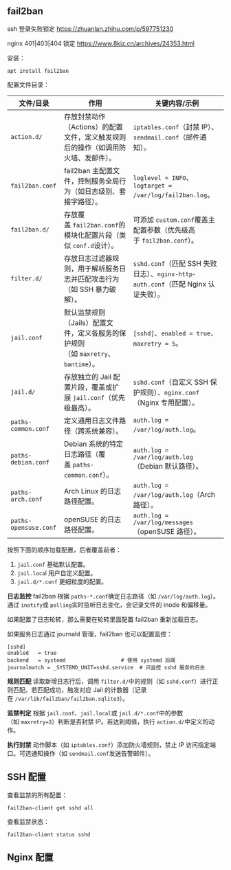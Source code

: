## fail2ban
ssh 登录失败锁定
https://zhuanlan.zhihu.com/p/597751230

nginx 401|403|404 锁定
https://www.8kiz.cn/archives/24353.html

安装：
```
apt install fail2ban
```

配置文件目录：

| **文件/目录​**​           | ​**​作用​**​                                            | ​**​关键内容/示例​**​                                                 |
| --------------------- | ----------------------------------------------------- | --------------------------------------------------------------- |
| `action.d/`           | 存放封禁动作（Actions）的配置文件，定义触发规则后的操作（如调用防火墙、发邮件）。          | `iptables.conf`（封禁 IP）、`sendmail.conf`（邮件通知）。                   |
| `fail2ban.conf`       | fail2ban 主配置文件，控制服务全局行为（如日志级别、套接字路径）。                 | `loglevel = INFO`、`logtarget = /var/log/fail2ban.log`。          |
| `fail2ban.d/`         | 存放覆盖 `fail2ban.conf`的模块化配置片段（类似 `conf.d`设计）。          | 可添加 `custom.conf`覆盖主配置参数（优先级高于 `fail2ban.conf`）。                |
| `filter.d/`           | 存放日志过滤器规则，用于解析服务日志并匹配攻击行为（如 SSH 暴力破解）。                | `sshd.conf`（匹配 SSH 失败日志）、`nginx-http-auth.conf`（匹配 Nginx 认证失败）。 |
| `jail.conf`           | 默认监禁规则（Jails）配置文件，定义各服务的保护规则（如 `maxretry`、`bantime`）。 | `[sshd]`、`enabled = true`、`maxretry = 5`。                       |
| `jail.d/`             | 存放独立的 Jail 配置片段，覆盖或扩展 `jail.conf`（优先级最高）。             | `sshd.conf`（自定义 SSH 保护规则）、`nginx.conf`（Nginx 专用配置）。             |
| `paths-common.conf`   | 定义通用日志文件路径（跨系统兼容）。                                    | `auth.log = /var/log/auth.log`。                                 |
| `paths-debian.conf`   | Debian 系统的特定日志路径（覆盖 `paths-common.conf`）。             | `auth.log = /var/log/auth.log`（Debian 默认路径）。                    |
| `paths-arch.conf`     | Arch Linux 的日志路径配置。                                   | `auth.log = /var/log/auth.log`（Arch 路径）。                        |
| `paths-opensuse.conf` | openSUSE 的日志路径配置。                                     | `auth.log = /var/log/messages`（openSUSE 路径）。                    |

按照下面的顺序加载配置，后者覆盖前者：
1. `jail.conf` 基础默认配置。
2. `jail.loca`l 用户自定义配置。
3. `jail.d/*.conf` 更细粒度的配置。

**日志监控** fail2ban 根据 `paths-*.conf`确定日志路径（如 `/var/log/auth.log`）。通过 `inotify`或 `polling`实时监听日志变化，会记录文件的 inode 和偏移量。

如果配置了日志轮转，那么需要在轮转里面配置 fail2ban 重新加载日志。

如果服务日志通过 journald 管理，fail2ban 也可以配置监控：
```
[sshd]
enabled   = true
backend   = systemd                  # 使用 systemd 后端
journalmatch = _SYSTEMD_UNIT=sshd.service  # 只监控 sshd 服务的日志
```

**规则匹配** 读取新增日志行后，调用 `filter.d/`中的规则（如 `sshd.conf`）进行正则匹配。若匹配成功，触发对应 Jail 的计数器（记录在 `/var/lib/fail2ban/fail2ban.sqlite3`）。

**监禁判定** 根据 `jail.conf`、`jail.local`或 `jail.d/*.conf`中的参数（如 `maxretry=3`）判断是否封禁 IP。若达到阈值，执行 `action.d/`中定义的动作。

**执行封禁** 动作脚本（如 `iptables.conf`）添加防火墙规则，禁止 IP 访问指定端口。可选通知操作（如 `sendmail.conf`发送告警邮件）。

## SSH 配置
查看监禁的所有配置：
```
fail2ban-client get sshd all
```

查看监禁状态：
```
fail2ban-client status sshd
```

## Nginx 配置
